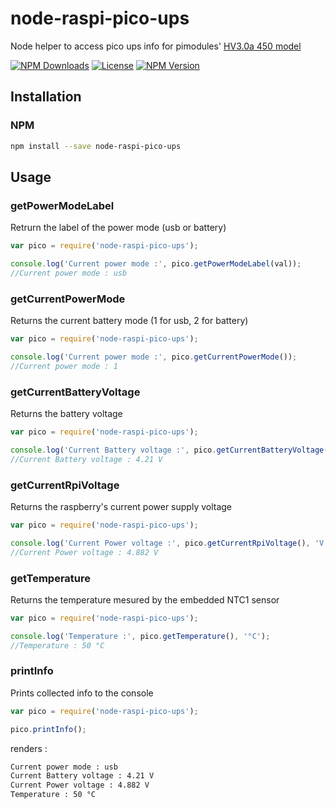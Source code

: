 # node-raspi-pico-ups
Node helper to access pico ups info for pimodules' [HV3.0a 450 model](http://www.pimodulescart.com/shop/item.aspx?itemid=30)

[![NPM Downloads](https://img.shields.io/npm/dt/node-raspi-pico-ups.svg?style=flat-square)](https://www.npmjs.com/node-raspi-pico-ups)
[![License](https://img.shields.io/npm/l/node-raspi-pico-ups.svg?style=flat-square)](https://opensource.org/licenses/MIT)
[![NPM Version](https://img.shields.io/npm/v/node-raspi-pico-ups.svg?style=flat-square)](https://npmjs.org/node-raspi-pico-ups)

## Installation

### NPM

```bash
npm install --save node-raspi-pico-ups
```

## Usage

### getPowerModeLabel
Retrurn the label of the power mode (usb or battery)
```javascript
var pico = require('node-raspi-pico-ups');

console.log('Current power mode :', pico.getPowerModeLabel(val));
//Current power mode : usb
```
### getCurrentPowerMode
Returns the current battery mode (1 for usb, 2 for battery)
```javascript
var pico = require('node-raspi-pico-ups');

console.log('Current power mode :', pico.getCurrentPowerMode());
//Current power mode : 1
```

### getCurrentBatteryVoltage
Returns the battery voltage
```javascript
var pico = require('node-raspi-pico-ups');

console.log('Current Battery voltage :', pico.getCurrentBatteryVoltage(), 'V');
//Current Battery voltage : 4.21 V
```

### getCurrentRpiVoltage
Returns the raspberry's current power supply voltage
```javascript
var pico = require('node-raspi-pico-ups');

console.log('Current Power voltage :', pico.getCurrentRpiVoltage(), 'V');
//Current Power voltage : 4.882 V
```

### getTemperature
Returns the temperature mesured by the embedded NTC1 sensor 
```javascript
var pico = require('node-raspi-pico-ups');

console.log('Temperature :', pico.getTemperature(), '°C');
//Temperature : 50 °C
```

### printInfo
Prints collected info to the console 
```javascript
var pico = require('node-raspi-pico-ups');

pico.printInfo();
```
renders :
```bash
Current power mode : usb
Current Battery voltage : 4.21 V
Current Power voltage : 4.882 V
Temperature : 50 °C
```